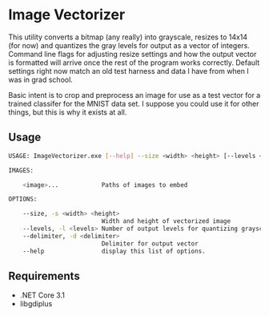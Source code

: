 # Image Vectorizer

This utility converts a bitmap (any really) into grayscale, resizes to 14x14 (for now) and quantizes the gray levels for output as a vector of integers.  Command line flags for adjusting resize settings and how the output vector is formatted will arrive once the rest of the program works correctly.  Default settings right now match an old test harness and data I have from when I was in grad school.

Basic intent is to crop and preprocess an image for use as a test vector for a trained classifer for the MNIST data set.  I suppose you could use it for other things, but this is why it exists at all.

## Usage

```sh
USAGE: ImageVectorizer.exe [--help] --size <width> <height> [--levels <levels>] [--delimiter <delimiter>] <image>...

IMAGES:

    <image>...            Paths of images to embed

OPTIONS:

    --size, -s <width> <height>
                          Width and height of vectorized image
    --levels, -l <levels> Number of output levels for quantizing grayscale values (0 to n-1)
    --delimiter, -d <delimiter>
                          Delimiter for output vector
    --help                display this list of options.
```

## Requirements
- .NET Core 3.1
- libgdiplus

